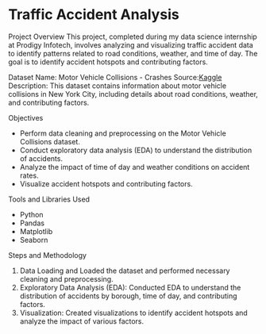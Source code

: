 # Traffic Accident Analysis

 Project Overview
This project, completed during my data science internship at Prodigy Infotech, involves analyzing and visualizing traffic accident data to identify patterns related to road conditions, weather, and time of day. The goal is to identify accident hotspots and contributing factors.

 Dataset
Name: Motor Vehicle Collisions - Crashes
Source:[Kaggle](https://www.kaggle.com/datasets/nypd/vehicle-collisions)
Description: This dataset contains information about motor vehicle collisions in New York City, including details about road conditions, weather, and contributing factors.

 Objectives
- Perform data cleaning and preprocessing on the Motor Vehicle Collisions dataset.
- Conduct exploratory data analysis (EDA) to understand the distribution of accidents.
- Analyze the impact of time of day and weather conditions on accident rates.
- Visualize accident hotspots and contributing factors.

 Tools and Libraries Used
- Python
- Pandas
- Matplotlib
- Seaborn

 Steps and Methodology
1. Data Loading and  Loaded the dataset and performed necessary cleaning and preprocessing.
2. Exploratory Data Analysis (EDA): Conducted EDA to understand the distribution of accidents by borough, time of day, and contributing factors.
3. Visualization: Created visualizations to identify accident hotspots and analyze the impact of various factors.

 
